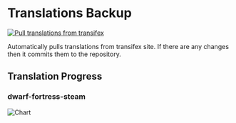 # Translations Backup

[![Pull translations from transifex](https://github.com/dfint/translations-backup/actions/workflows/pull-translations.yml/badge.svg)](https://github.com/dfint/translations-backup/actions/workflows/pull-translations.yml)

Automatically pulls translations from transifex site. If there are any changes then it commits them to the repository.

## Translation Progress

### dwarf-fortress-steam

![Chart](https://quickchart.io/chart/render/sf-3d15bbe8-9d8a-4853-bee5-621864eb1b3b)
<!--
### dwarf-fortress

![Chart](https://quickchart.io/chart/render/sf-93f76503-6394-4378-a4a4-3e723d2c9c0c)
-->